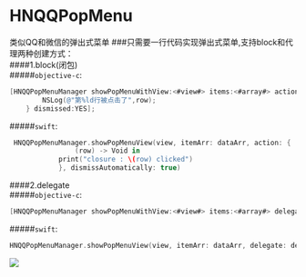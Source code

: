 # HNQQPopMenu
类似QQ和微信的弹出式菜单
###只需要一行代码实现弹出式菜单,支持block和代理两种创建方式：<br>
####1.block(闭包)<br>
#####`objective-c`:<br>
```objective-c
[HNQQPopMenuManager showPopMenuWithView:<#view#> items:<#array#> action:^(NSInteger row) {
        NSLog(@"第%ld行被点击了",row);
    } dismissed:YES];
```
#####`swift`:<br>
```swift
 HNQQPopMenuManager.showPopMenuView(view, itemArr: dataArr, action: {
                (row) -> Void in
            print("closure : \(row) clicked")
            }, dismissAutomatically: true)
```
####2.delegate<br>
#####`objective-c`:<br>
```objective-c
[HNQQPopMenuManager showPopMenuWithView:<#view#> items:<#array#> delegate:<#delegate#> dismissed:YES];
```
#####`swift`:<br>
```swift
HNQQPopMenuManager.showPopMenuView(view, itemArr: dataArr, delegate: delegate, dismissAutomatically: true)
```

![](https://github.com/ZakariyyaSv/HNQQPopMenu/raw/master/demo.gif)
